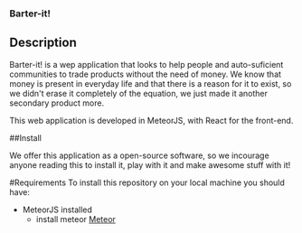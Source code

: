 ### Barter-it!

## Description

Barter-it! is a wep application that looks to help people and auto-suficient 
communities to trade products without the need of money.
We know that money is present in everyday life and that there is a 
reason for it to exist, so we didn't erase it completely of the equation, we
just made it another secondary product more.

This web application is developed in MeteorJS, with React for the front-end.

##Install

We offer this application as a open-source software, so we incourage anyone
reading this to install it, play with it and make awesome stuff with it!

#Requirements
To install this repository on your local machine you should have:
* MeteorJS installed
  * install meteor  [Meteor](https://www.meteor.com/install)
